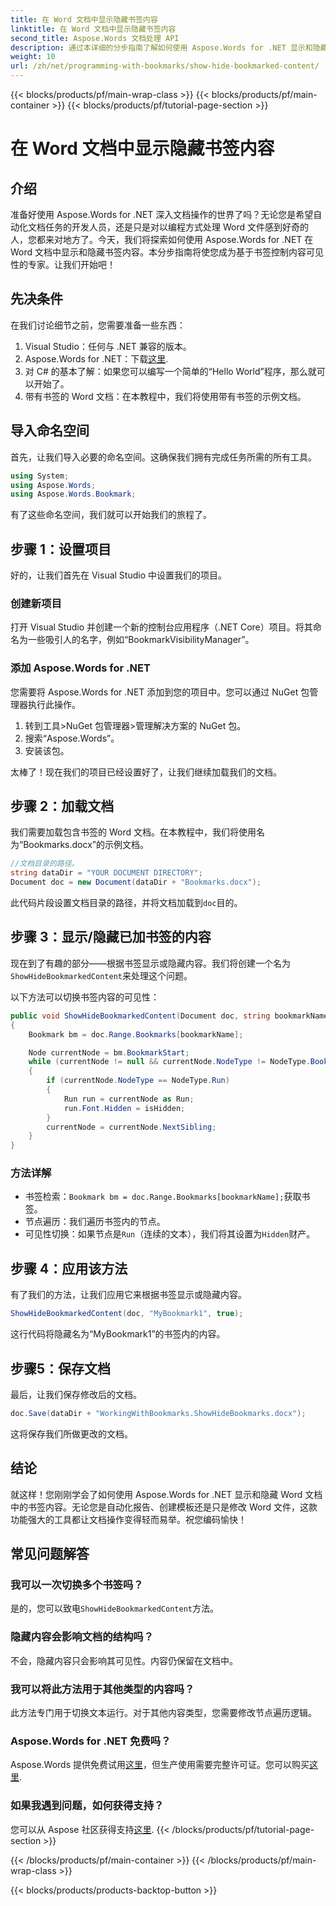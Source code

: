 ```yaml
---
title: 在 Word 文档中显示隐藏书签内容
linktitle: 在 Word 文档中显示隐藏书签内容
second_title: Aspose.Words 文档处理 API
description: 通过本详细的分步指南了解如何使用 Aspose.Words for .NET 显示和隐藏 Word 文档中的书签内容。
weight: 10
url: /zh/net/programming-with-bookmarks/show-hide-bookmarked-content/
---
```


{{< blocks/products/pf/main-wrap-class >}}
{{< blocks/products/pf/main-container >}}
{{< blocks/products/pf/tutorial-page-section >}}

# 在 Word 文档中显示隐藏书签内容

## 介绍

准备好使用 Aspose.Words for .NET 深入文档操作的世界了吗？无论您是希望自动化文档任务的开发人员，还是只是对以编程方式处理 Word 文件感到好奇的人，您都来对地方了。今天，我们将探索如何使用 Aspose.Words for .NET 在 Word 文档中显示和隐藏书签内容。本分步指南将使您成为基于书签控制内容可见性的专家。让我们开始吧！

## 先决条件

在我们讨论细节之前，您需要准备一些东西：

1. Visual Studio：任何与 .NET 兼容的版本。
2.  Aspose.Words for .NET：下载[这里](https://releases.aspose.com/words/net/).
3. 对 C# 的基本了解：如果您可以编写一个简单的“Hello World”程序，那么就可以开始了。
4. 带有书签的 Word 文档：在本教程中，我们将使用带有书签的示例文档。

## 导入命名空间

首先，让我们导入必要的命名空间。这确保我们拥有完成任务所需的所有工具。

```csharp
using System;
using Aspose.Words;
using Aspose.Words.Bookmark;
```

有了这些命名空间，我们就可以开始我们的旅程了。

## 步骤 1：设置项目

好的，让我们首先在 Visual Studio 中设置我们的项目。

### 创建新项目

打开 Visual Studio 并创建一个新的控制台应用程序（.NET Core）项目。将其命名为一些吸引人的名字，例如“BookmarkVisibilityManager”。

### 添加 Aspose.Words for .NET

您需要将 Aspose.Words for .NET 添加到您的项目中。您可以通过 NuGet 包管理器执行此操作。

1. 转到工具>NuGet 包管理器>管理解决方案的 NuGet 包。
2. 搜索“Aspose.Words”。
3. 安装该包。

太棒了！现在我们的项目已经设置好了，让我们继续加载我们的文档。

## 步骤 2：加载文档

我们需要加载包含书签的 Word 文档。在本教程中，我们将使用名为“Bookmarks.docx”的示例文档。

```csharp
//文档目录的路径。
string dataDir = "YOUR DOCUMENT DIRECTORY";
Document doc = new Document(dataDir + "Bookmarks.docx");
```

此代码片段设置文档目录的路径，并将文档加载到`doc`目的。

## 步骤 3：显示/隐藏已加书签的内容

现在到了有趣的部分——根据书签显示或隐藏内容。我们将创建一个名为`ShowHideBookmarkedContent`来处理这个问题。

以下方法可以切换书签内容的可见性：

```csharp
public void ShowHideBookmarkedContent(Document doc, string bookmarkName, bool isHidden)
{
    Bookmark bm = doc.Range.Bookmarks[bookmarkName];

    Node currentNode = bm.BookmarkStart;
    while (currentNode != null && currentNode.NodeType != NodeType.BookmarkEnd)
    {
        if (currentNode.NodeType == NodeType.Run)
        {
            Run run = currentNode as Run;
            run.Font.Hidden = isHidden;
        }
        currentNode = currentNode.NextSibling;
    }
}
```

### 方法详解

- 书签检索：`Bookmark bm = doc.Range.Bookmarks[bookmarkName];`获取书签。
- 节点遍历：我们遍历书签内的节点。
- 可见性切换：如果节点是`Run`（连续的文本），我们将其设置为`Hidden`财产。

## 步骤 4：应用该方法

有了我们的方法，让我们应用它来根据书签显示或隐藏内容。

```csharp
ShowHideBookmarkedContent(doc, "MyBookmark1", true);
```

这行代码将隐藏名为“MyBookmark1”的书签内的内容。

## 步骤5：保存文档

最后，让我们保存修改后的文档。

```csharp
doc.Save(dataDir + "WorkingWithBookmarks.ShowHideBookmarks.docx");
```

这将保存我们所做更改的文档。

## 结论

就这样！您刚刚学会了如何使用 Aspose.Words for .NET 显示和隐藏 Word 文档中的书签内容。无论您是自动化报告、创建模板还是只是修改 Word 文件，这款功能强大的工具都让文档操作变得轻而易举。祝您编码愉快！

## 常见问题解答

### 我可以一次切换多个书签吗？
是的，您可以致电`ShowHideBookmarkedContent`方法。

### 隐藏内容会影响文档的结构吗？
不会，隐藏内容只会影响其可见性。内容仍保留在文档中。

### 我可以将此方法用于其他类型的内容吗？
此方法专门用于切换文本运行。对于其他内容类型，您需要修改节点遍历逻辑。

### Aspose.Words for .NET 免费吗？
 Aspose.Words 提供免费试用[这里](https://releases.aspose.com/)，但生产使用需要完整许可证。您可以购买[这里](https://purchase.aspose.com/buy).

### 如果我遇到问题，如何获得支持？
您可以从 Aspose 社区获得支持[这里](https://forum.aspose.com/c/words/8).
{{< /blocks/products/pf/tutorial-page-section >}}

{{< /blocks/products/pf/main-container >}}
{{< /blocks/products/pf/main-wrap-class >}}

{{< blocks/products/products-backtop-button >}}

